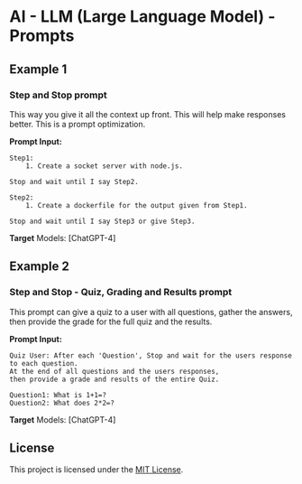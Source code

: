 
# AI - LLM (Large Language Model) - Prompts

## Example 1
### Step and Stop prompt

This way you give it all the context up front. This will help make responses better.
This is a prompt optimization.

**Prompt Input:**
```
Step1: 
    1. Create a socket server with node.js.

Stop and wait until I say Step2.

Step2:
    1. Create a dockerfile for the output given from Step1.

Stop and wait until I say Step3 or give Step3.
```
**Target** Models: [ChatGPT-4]

## Example 2
### Step and Stop - Quiz, Grading and Results prompt

This prompt can give a quiz to a user with all questions, gather the answers, 
then provide the grade for the full quiz and the results.

**Prompt Input:**
```
Quiz User: After each 'Question', Stop and wait for the users response to each question. 
At the end of all questions and the users responses, 
then provide a grade and results of the entire Quiz.

Question1: What is 1+1=?
Question2: What does 2*2=?
```
**Target** Models: [ChatGPT-4]

## License

This project is licensed under the [MIT License](LICENSE).